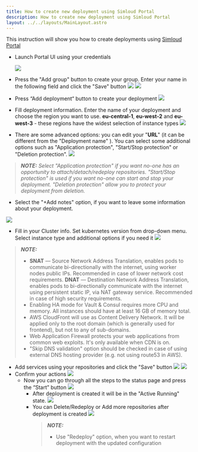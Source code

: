 ```yaml
---
title: How to create new deployment using Simloud Portal
description: How to create new deployment using Simloud Portal
layout: ../../layouts/MainLayout.astro
---
```




This instruction will show you how to create deployments using [Simloud Portal](https://portal.simloud.com:) 
- Launch Portal UI using your credentials

  ![](/img/create-deployment/1.png)
- Press the "Add group" button to create your group. Enter your name in the following field and click the "Save" button
  ![](/img/create-deployment/2.png)
  ![](/img/create-deployment/3.png)
- Press “Add deployment“ button to create your deployment
  ![](/img/create-deployment/4.png)
- Fill deployment information. Enter the name of your deployment and choose the region you want to use. **eu-central-1**, **eu-west-2** and **eu-west-3** - these regions have the widest selection of instance types
  ![](/img/create-deployment/5.png)
- There are some advanced options: you can edit your "**URL**" (it can be different from the "Deployment name" ). You can select some additional options such as "Application protection", "Start/Stop protection" or "Deletion protection". 
  ![](/img/create-deployment/11.png)
> **_NOTE:_**  _Select "Application protection" if you want no-one has an opportunity to  attach/detach/redeploy repositories. "Start/Stop protection" is used if you want no-one can start and stop your deployment. "Deletion protection" allow you to protect your deployment from deletion._ 
  - Select the "+Add notes" option, if you want to leave some information about your deployment.

  ![](/img/create-deployment/12.png)
- Fill in your Cluster info. Set kubernetes version from drop-down menu. Select instance type and additional options if you need it
  ![](/img/create-deployment/6.png)
> **_NOTE:_** 
> - **SNAT** — Source Network Address Translation, enables pods to communicate bi-directionally with the internet, using worker nodes public IPs. Recommended in case of lower network cost requirements.
**DNAT** — Destination Network Address Translation, enables pods to bi-directionally communicate with the internet using persistent static IP, via NAT gateway service. Recommended in case of high security requirements. 
> - Enabling HA mode for Vault & Consul requires more CPU and memory. All instances should have at least 16 GB of memory total.
> - AWS CloudFront will use as Content Delivery Network. It will be applied only to the root domain (which is generally used for frontend), but not to any of sub-domains.
> - Web Application Firewall protects your web applications from common web exploits. It's only available when CDN is on.
> - "Skip DNS validation" option should be checked in case of using external DNS hosting provider (e.g. not using route53 in AWS).
- Add services using your repositories and click the "Save" button
  ![](/img/create-deployment/7.png)
  ![](/img/create-deployment/8.png)
- Confirm your actions
  ![](/img/create-deployment/9.png)
  - Now you can go through all the steps to the status page and press the “Start” button
    ![](/img/create-deployment/10.png)
    - After deployment is created it will be in the "Active Running" state.
      ![](/img/create-deployment/14.png)
    - You can Delete/Redeploy or Add more repositories after deployment is created
      ![](/img/create-deployment/13.png)
       >   **_NOTE:_**
       >    - Use "Redeploy" option, when you want to restart deployment with the updated configuration

  
#